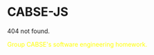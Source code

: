 # CABSE-JS
404 not found.

<h7 style="color:yellow">Group CABSE's software engineering homework.</h7>
